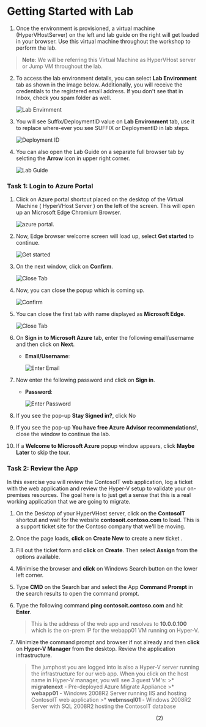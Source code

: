 # Getting Started with Lab

1. Once the environment is provisioned, a virtual machine (HyperVHostServer) on the left and lab guide on the right will get loaded in your browser. Use this virtual machine throughout the workshop to perform the lab. 

 > **Note**: We will be referring this Virtual Machine as HyperVHost server or Jump VM throughout the lab.

2. To access the lab environment details, you can select **Lab Environment** tab as shown in the image below. Additionally, you will receive the credentials to the registered email address. If you don't see that in Inbox, check you spam folder as well.

   ![](image/lab-details1.png "Lab Envirnment")
 
3. You will see Suffix/DeploymentID value on **Lab Environment** tab, use it to replace where-ever you see SUFFIX or DeploymentID in lab steps.
   
   ![](image/deployment-id.png "Deployment ID")
 
4. You can also open the Lab Guide on a separate full browser tab by selcting the **Arrow** icon in upper right corner.

   ![](image/arrow.png "Lab Guide")
 
### Task 1: Login to Azure Portal

1. Click on Azure portal shortcut placed on the desktop of the Virtual Machine ( HyperVHost Server ) on the left of the screen. This will open up an Microsoft Edge Chromium Browser.

   ![azure portal.](image/azureportal.png)
   
2. Now, Edge browser welcome screen will load up, select **Get started** to continue.

   ![](image/edge-get-started-window.png "Get started")
   
3. On the next window, click on **Confirm**.

   ![](image/click-sign-in-to-microsoft-azure-tab.png "Close Tab")
   
4. Now, you can close the popup which is coming up.

   ![](image/edge-continue.png "Confirm")
   
5. You can close the first tab with name displayed as **Microsoft Edge**.

   ![](image/close-tab.png "Close Tab")
   
6. On **Sign in to Microsoft Azure** tab, enter the following email/username and then click on **Next**. 
   * **Email/Username**: <inject key="AzureAdUserEmail"></inject>
   
     ![](image/azure-login-enter-email.png "Enter Email")
     
7. Now enter the following password and click on **Sign in**.
   * **Password**: <inject key="AzureAdUserPassword"></inject>
   
     ![](image/azure-login-enter-password1.png "Enter Password")
     
8. If you see the pop-up **Stay Signed in?**, click No

9. If you see the pop-up **You have free Azure Advisor recommendations!**, close the window to continue the lab.

10. If a **Welcome to Microsoft Azure** popup window appears, click **Maybe Later** to skip the tour.
   
### Task 2: Review the App

In this exercise you will review the ContosoIT web application, log a ticket with the web application and review the Hyper-V setup to validate your on-premises resources.  The goal here is to just get a sense that this is a real working application that we are going to migrate.

1. On the Desktop of your HyperVHost server, click on the **ContosoIT** shortcut and wait for the website **contosoit.contoso.com** to load.  This is a support ticket site for the Contoso company that we'll be moving.

2. Once the page loads, **click** on **Create New** to create a new ticket .

3. Fill out the ticket form and **click** on **Create**. Then select **Assign** from the options available.	

4. Minimise the browser and **click** on Windows Search button on the lower left corner.

5. Type **CMD** on the Search bar and select the App **Command Prompt** in the search results to open the command prompt.

6. Type the following command **ping contosoit.contoso.com** and hit **Enter**.

      >This is the address of the web app and resolves to **10.0.0.100** which is the on-prem IP for the webapp01 VM running on Hyper-V.

7. Minimize the command prompt and browser if not already and then **click** on **Hyper-V Manager** from the desktop. Review the application infrastructure.

	>The jumphost you are logged into is also a Hyper-V server running the infrastructure for our web app. When you click on the host name in Hyper-V manager, **<inject key="jumphostVmName" />** you will see 3 guest VM's:
     	>*  **migratenext** - Pre-deployed Azure Migrate Appliance
     	>*  **webapp01** - Windows 2008R2 Server running IIS and hosting ContosoIT web application
     	>*  **webmssql01** - Windows 2008R2 Server with SQL 2008R2 hosting the ContosoIT database



&nbsp;&nbsp;&nbsp;&nbsp;&nbsp;&nbsp;&nbsp;&nbsp;&nbsp;&nbsp;&nbsp;&nbsp;&nbsp;&nbsp;&nbsp;&nbsp;&nbsp;&nbsp;&nbsp;&nbsp;&nbsp;&nbsp;&nbsp;&nbsp;&nbsp;&nbsp;&nbsp;&nbsp;&nbsp;&nbsp;&nbsp;&nbsp;&nbsp;&nbsp;&nbsp;&nbsp;&nbsp;&nbsp;&nbsp;&nbsp;&nbsp;&nbsp;&nbsp;&nbsp;&nbsp;&nbsp;&nbsp;&nbsp;&nbsp;&nbsp;&nbsp;&nbsp;&nbsp;&nbsp;&nbsp;&nbsp;&nbsp;&nbsp;&nbsp;&nbsp;&nbsp;&nbsp;&nbsp;&nbsp;&nbsp;&nbsp;&nbsp;&nbsp;&nbsp;&nbsp;&nbsp;&nbsp;&nbsp;&nbsp;&nbsp;&nbsp;&nbsp;&nbsp;&nbsp;&nbsp;&nbsp;&nbsp;&nbsp;&nbsp;&nbsp;&nbsp;&nbsp;&nbsp;&nbsp;&nbsp;&nbsp;&nbsp;&nbsp;&nbsp;&nbsp;&nbsp;&nbsp;&nbsp;&nbsp;(2)
